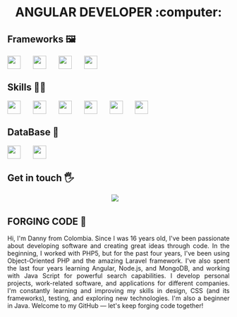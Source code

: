 <h1 align="center">ANGULAR DEVELOPER </> :computer: </h1>


<h2>Frameworks 🖼️ </h2>
<div style="display: flex; gap: 10px;">
<img style='height: 30px;' src="https://img.shields.io/badge/Angular-DD0031?style=for-the-badge&logo=angular&logoColor=white" />&nbsp;&nbsp;
<img style='height: 30px;' src="https://img.shields.io/badge/Laravel-FF2D20?style=for-the-badge&logo=laravel&logoColor=white" />&nbsp;&nbsp;
<img style='height: 30px;' src="https://img.shields.io/badge/Bootstrap-563D7C?style=for-the-badge&logo=bootstrap&logoColor=white" />&nbsp;&nbsp;
<img style='height: 30px;' src="https://img.shields.io/badge/Express-000000?style=for-the-badge&logo=express&logoColor=white" />&nbsp;&nbsp;
</div>

</div>

<h2>Skills 🤼‍♂️</h2>
<div style="display: flex; gap: 10px;">
  <img style='height: 30px;' src="https://img.shields.io/badge/Node.js-339933?style=for-the-badge&logo=nodedotjs&logoColor=white" />&nbsp;&nbsp;
  <img style='height: 30px;' src="https://img.shields.io/badge/html5%20-%23e34f26.svg?&style=for-the-badge&logo=html5&logoColor=white"/>&nbsp;&nbsp;
  <img style='height: 30px;' src="https://img.shields.io/badge/css3%20-%231572B6.svg?&style=for-the-badge&logo=css3&logoColor=white" />&nbsp;&nbsp;
  <img style='height: 30px;' src="https://img.shields.io/badge/JavaScript-323330?style=for-the-badge&logo=javascript&logoColor=F7DF1E" />&nbsp;&nbsp;
  <img style='height: 30px;' src="https://img.shields.io/badge/TypeScript-007ACC?style=for-the-badge&logo=typescript&logoColor=white" />&nbsp;&nbsp;
  <img style='height: 30px;' src="https://img.shields.io/badge/PHP-777BB4?style=for-the-badge&logo=php&logoColor=white" />&nbsp;&nbsp;
</div>

<h2>DataBase 💾 </h2>
<div style="display: flex; gap: 10px;">
<img style='height: 30px;' src="https://img.shields.io/badge/MongoDB-47A248?style=for-the-badge&logo=mongodb&logoColor=white" />&nbsp;&nbsp;
<img style='height: 30px;' src="https://img.shields.io/badge/SQL-003B57?style=for-the-badge&logo=postgresql&logoColor=white" />&nbsp;&nbsp;
</div>

<h2>Get in touch 🖐️</h2>
<div align='center'>
  <a href="https://www.linkedin.com/in/crontreras1" target="_blank"><img src="https://img.shields.io/badge/linkedin-%230077B5.svg?&style=for-the-badge&logo=linkedin&logoColor=white" /></a>&nbsp;&nbsp;&nbsp;&nbsp;
</div>

<h2>FORGING CODE 💪</h2>


<p align='justify'>Hi, I'm Danny from Colombia. Since I was 16 years old, I've been passionate about developing software and creating great ideas through code. In the beginning, I worked with PHP5, but for the past four years, I've been using Object-Oriented PHP and the amazing Laravel framework. I've also spent the last four years learning Angular, Node.js, and MongoDB, and working with Java Script for powerful search capabilities. I develop personal projects, work-related software, and applications for different companies. I'm constantly learning and improving my skills in design, CSS (and its frameworks), testing, and exploring new technologies. I'm also a beginner in Java.  
Welcome to my GitHub — let's keep forging code together!</p>



